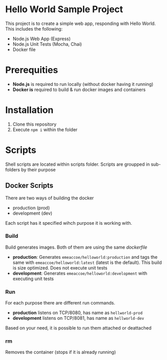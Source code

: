 # Hello World Sample Project

This project is to create a simple web app, responding with Hello World.
This includes the following:
- Node.js Web App (Express)
- Node.js Unit Tests (Mocha, Chai)
- Docker file

# Prerequities
- **Node.js** is required to run locally (without docker having it running)
- **Docker is** required to build & run docker images and containers

# Installation 
1. Clone this repository
2. Execute `npm i` within the folder 

# Scripts
Shell scripts are located within scripts folder. Scripts are groupped in sub-folders by their purpose

## Docker Scripts
There are two ways of building the docker
- production (prod)
- development (dev)

Each script has it specified wihch purpose it is working with.

### Build
Build generates images. Both of them are using the same _dockerfile_
- **production**: Generates `emeaccoe/helloworld:production` and tags the same with   `emeaccoe/helloworld:latest` (latest is the default). This build is size optimized. Does not execute unit tests
- **development**: Generates `emeaccoe/helloworld:development` with executing unit tests

### Run
For each purpose there are different run commands.
- **production** listens on TCP/8080, has name as `hellworld-prod`
- **development** listens on TCP/8081, has name as `hellworld-dev`

Based on your need, it is possible to run them attached or deattached

### rm
Removes the container (stops if it is already running)